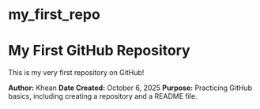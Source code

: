 # my_first_repo
# My First GitHub Repository

This is my very first repository on GitHub!

**Author:** Khean 
**Date Created:** October 6, 2025
**Purpose:** Practicing GitHub basics, including creating a repository and a README file.
